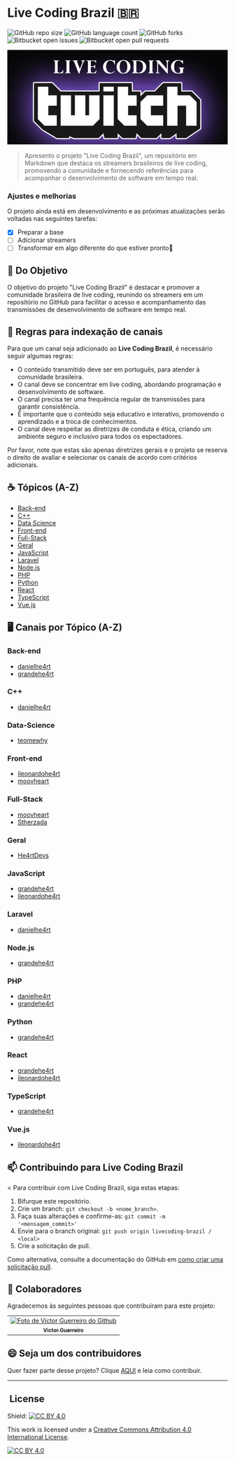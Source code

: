 
# Live Coding Brazil 🇧🇷

<!---Esses são exemplos. Veja https://shields.io para outras pessoas ou para personalizar este conjunto de escudos. Você pode querer incluir dependências, status do projeto e informações de licença aqui--->

![GitHub repo size](https://img.shields.io/github/repo-size/ViictorWebTech/livecoding-brazil?style=for-the-badge)
![GitHub language count](https://img.shields.io/github/languages/count/ViictorWebTech/livecoding-brazil?style=for-the-badge)
![GitHub forks](https://img.shields.io/github/forks/ViictorWebTech/livecoding-brazil?style=for-the-badge)
![Bitbucket open issues](https://img.shields.io/bitbucket/issues/ViictorWebTech/livecoding-brazil?style=for-the-badge)
![Bitbucket open pull requests](https://img.shields.io/bitbucket/pr-raw/ViictorWebTech/livecoding-brazil?style=for-the-badge)

<img src="IMG_0215.png" alt="Live Coding Twitch">

> Apresento o projeto "Live Coding Brazil", um repositório em Markdown que destaca os streamers brasileiros de live coding, promovendo a comunidade e fornecendo referências para acompanhar o desenvolvimento de software em tempo real.

### Ajustes e melhorias

O projeto ainda está em desenvolvimento e as próximas atualizações serão voltadas nas seguintes tarefas:

- [x] Preparar a base
- [ ] Adicionar streamers
- [ ] Transformar em algo diferente do que estiver pronto👀

## 🎯 Do Objetivo

O objetivo do projeto "Live Coding Brazil" é destacar e promover a comunidade brasileira de live coding, reunindo os streamers em um repositório no GitHub para facilitar o acesso e acompanhamento das transmissões de desenvolvimento de software em tempo real.


## 📖 Regras para indexação de canais

Para que um canal seja adicionado ao **Live Coding Brazil**, é necessário seguir algumas regras:

* O conteúdo transmitido deve ser em português, para atender à comunidade brasileira.
* O canal deve se concentrar em live coding, abordando programação e desenvolvimento de software.
* O canal precisa ter uma frequência regular de transmissões para garantir consistência.
* É importante que o conteúdo seja educativo e interativo, promovendo o aprendizado e a troca de conhecimentos.
* O canal deve respeitar as diretrizes de conduta e ética, criando um ambiente seguro e inclusivo para todos os espectadores.

Por favor, note que estas são apenas diretrizes gerais e o projeto se reserva o direito de avaliar e selecionar os canais de acordo com critérios adicionais.


## ☕ Tópicos (A-Z)

- [Back-end](#Back-end)
- [C++](#C++)
- [Data Science](#Data-Science)
- [Front-end](#Front-end)
- [Full-Stack](#Full-Stack)
- [Geral](#Geral)
- [JavaScript](#JavaScript)
- [Laravel](#Laravel)
- [Node.js](#Node.js)
- [PHP](#PHP)
- [Python](#Python)
- [React](#React)
- [TypeScript](#TypeScript)
- [Vue.js](#Vue.js)

## 🖥️ Canais por Tópico (A-Z)

### Back-end
- [danielhe4rt](twitch.tv/danielhe4rt)
- [grandehe4rt](twitch.tv/grandehe4rt)

### C++
- [danielhe4rt](twitch.tv/danielhe4rt)

### Data-Science
- [teomewhy](twitch.tv/teomewhy)

### Front-end
- [ileonardohe4rt](twitch.tv/ileonardohe4rt)
- [moovheart](twitch.tv/moovhe4rt)

### Full-Stack
- [moovheart](twitch.tv/moovhe4rt)
- [Stherzada](twitch.tv/stherzada)

### Geral
- [He4rtDevs](twitch.tv/he4rtdevs)

### JavaScript
- [grandehe4rt](twitch.tv/grandehe4rt)
- [ileonardohe4rt](twitch.tv/ileonardohe4rt)

### Laravel
- [danielhe4rt](twitch.tv/danielhe4rt)

### Node.js
- [grandehe4rt](twitch.tv/grandehe4rt)

### PHP
- [danielhe4rt](twitch.tv/danielhe4rt)
- [grandehe4rt](twitch.tv/grandehe4rt)

### Python
- [grandehe4rt](twitch.tv/grandehe4rt)

### React
- [grandehe4rt](twitch.tv/grandehe4rt)
- [ileonardohe4rt](twitch.tv/ileonardohe4rt)

### TypeScript
- [grandehe4rt](twitch.tv/grandehe4rt)

### Vue.js
- [ileonardohe4rt](twitch.tv/ileonardohe4rt)



## 📫 Contribuindo para Live Coding Brazil
<
Para contribuir com Live Coding Brazil, siga estas etapas:

1. Bifurque este repositório.
2. Crie um branch: `git checkout -b <nome_branch>`.
3. Faça suas alterações e confirme-as: `git commit -m '<mensagem_commit>'`
4. Envie para o branch original: `git push origin livecoding-brazil / <local>`
5. Crie a solicitação de pull.

Como alternativa, consulte a documentação do GitHub em [como criar uma solicitação pull](https://help.github.com/en/github/collaborating-with-issues-and-pull-requests/creating-a-pull-request).

## 🤝 Colaboradores

Agradecemos às seguintes pessoas que contribuíram para este projeto:

<table>
  <tr>
    <td align="center">
      <a href="#">
        <img src="https://avatars3.githubusercontent.com/u/105592007" width="100px;" alt="Foto de Victor Guerreiro do Github"/><br>
        <sub>
          <b>Victor Guerreiro</b>
        </sub>
      </a>
    </td>
  </tr>
</table>


## 😄 Seja um dos contribuidores<br>

Quer fazer parte desse projeto? Clique [AQUI](CONTRIBUTING.md) e leia como contribuir.

***
  
  ##  &nbsp;License


Shield: [![CC BY 4.0][cc-by-shield]][cc-by]

This work is licensed under a
[Creative Commons Attribution 4.0 International License][cc-by].

[![CC BY 4.0][cc-by-image]][cc-by]

[cc-by]: http://creativecommons.org/licenses/by/4.0/
[cc-by-image]: https://i.creativecommons.org/l/by/4.0/88x31.png
[cc-by-shield]: https://img.shields.io/badge/License-CC%20BY%204.0-lightgrey.svg
